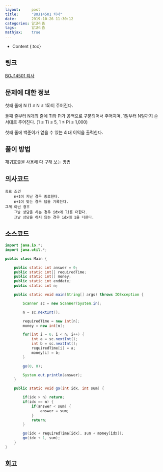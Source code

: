 ```yaml
---
layout:     post
title:      "BOJ14501 퇴사"
date:       2019-10-26 11:30:12
categories: 알고리즘
tags:       알고리즘
mathjax:    true
---
```


* Content
{:toc}

## 링크

[BOJ14501 퇴사](https://www.acmicpc.net/problem/14501)



## 문제에 대한 정보

첫째 줄에 N (1 ≤ N ≤ 15)이 주어진다.

둘째 줄부터 N개의 줄에 Ti와 Pi가 공백으로 구분되어서 주어지며, 1일부터 N일까지 순서대로 주어진다. (1 ≤ Ti ≤ 5, 1 ≤ Pi ≤ 1,000)

첫째 줄에 백준이가 얻을 수 있는 최대 이익을 출력한다.

## 풀이 방법

재귀호출을 사용해 다 구해 보는 방법

## 의사코드

```text
종료 조건
	n+1이 지난 경우 종료한다.
	n+1이 맞는 경우 답을 기록한다.
그게 아닌 경우
	그날 상담을 하는 경우 idx에 Ti를 더한다.
	그날 상담을 하지 않는 경우 idx에 1을 더한다.
```

## 소스코드

```java
import java.io.*;
import java.util.*;

public class Main {

	public static int answer = 0;
	public static int[] requiredTime;
	public static int[] money;
	public static int enddate;
	public static int n;

	public static void main(String[] args) throws IOException {

		Scanner sc = new Scanner(System.in);

		n = sc.nextInt();

		requiredTime = new int[n];
		money = new int[n];

		for(int i = 0; i < n; i++) {
			int a = sc.nextInt();
			int b = sc.nextInt();
			requiredTime[i] = a;
			money[i] = b;
		}

		go(0, 0);

		System.out.println(answer);
	}

	public static void go(int idx, int sum) {

		if(idx > n) return;
		if(idx == n) {
			if(answer < sum) {
				answer = sum;
			}
			return;
		}

		go(idx + requiredTime[idx], sum + money[idx]);
		go(idx + 1, sum);
	}
}
```

## 회고
